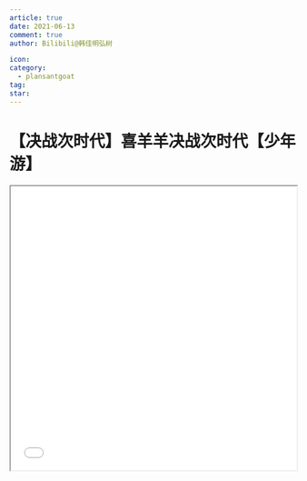 ```yaml
---
article: true
date: 2021-06-13
comment: true
author: Bilibili@韩佳明弘树

icon:
category:
  - plansantgoat
tag:
star:
---
```


# 【决战次时代】喜羊羊决战次时代【少年游】

<iframe src="//player.bilibili.com/player.html?aid=503570241&cid=355330354&page=1&danmaku=1" allowfullscreen="allowfullscreen" width="100%" height="500" sandbox="allow-top-navigation allow-same-origin allow-forms allow-scripts">
</iframe>
